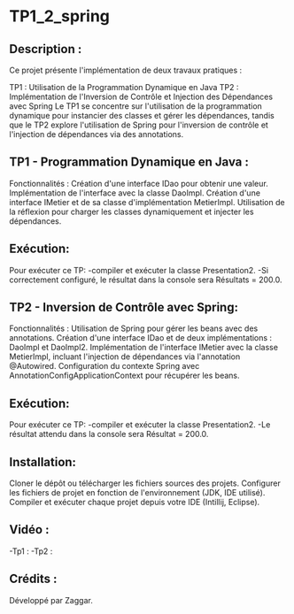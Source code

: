 # TP1_2_spring
## Description :
Ce projet présente l'implémentation de deux travaux pratiques :

TP1 : Utilisation de la Programmation Dynamique en Java
TP2 : Implémentation de l'Inversion de Contrôle et Injection des Dépendances avec Spring
Le TP1 se concentre sur l'utilisation de la programmation dynamique pour instancier des classes et gérer les dépendances, tandis que le TP2 explore l'utilisation de Spring pour l'inversion de contrôle et l'injection de dépendances via des annotations.

## TP1 - Programmation Dynamique en Java :
Fonctionnalités :
Création d'une interface IDao pour obtenir une valeur.
Implémentation de l'interface avec la classe DaoImpl.
Création d'une interface IMetier et de sa classe d'implémentation MetierImpl.
Utilisation de la réflexion pour charger les classes dynamiquement et injecter les dépendances.
## Exécution:
Pour exécuter ce TP:
-compiler et exécuter la classe Presentation2. 
-Si correctement configuré, le résultat dans la console sera Résultats = 200.0.

## TP2 - Inversion de Contrôle avec Spring:
Fonctionnalités :
Utilisation de Spring pour gérer les beans avec des annotations.
Création d'une interface IDao et de deux implémentations : DaoImpl et DaoImpl2.
Implémentation de l'interface IMetier avec la classe MetierImpl, incluant l'injection de dépendances via l'annotation @Autowired.
Configuration du contexte Spring avec AnnotationConfigApplicationContext pour récupérer les beans.
## Exécution:
Pour exécuter ce TP:
-compiler et exécuter la classe Presentation2.
-Le résultat attendu dans la console sera Résultat = 200.0.

## Installation:
Cloner le dépôt ou télécharger les fichiers sources des projets.
Configurer les fichiers de projet en fonction de l'environnement (JDK, IDE utilisé).
Compiler et exécuter chaque projet depuis votre IDE (Intillij, Eclipse).

## Vidéo :
-Tp1 : 
-Tp2 : 
## Crédits :
Développé par Zaggar.
